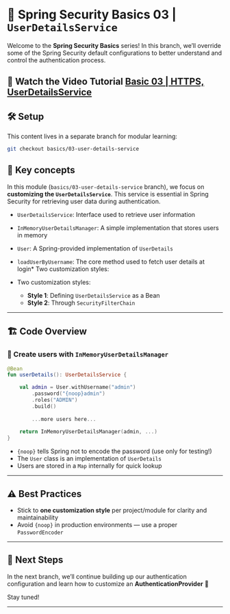# 🔐 Spring Security Basics 03 | `UserDetailsService`

Welcome to the **Spring Security Basics** series! 
In this branch, we’ll override some of the Spring Security default configurations to better understand and control the authentication process.

## 🎥 Watch the Video Tutorial [Basic 03 | HTTPS, UserDetailsService]()

## 🛠️ Setup

This content lives in a separate branch for modular learning:

```bash
git checkout basics/03-user-details-service
```

## 🧩 Key concepts

In this module (`basics/03-user-details-service` branch), we focus on **customizing the `UserDetailsService`**. This service is essential in Spring Security for retrieving user data during authentication.

* `UserDetailsService`: Interface used to retrieve user information
* `InMemoryUserDetailsManager`: A simple implementation that stores users in memory
* `User`: A Spring-provided implementation of `UserDetails`
* `loadUserByUsername`: The core method used to fetch user details at login* Two customization styles:

* Two customization styles:
  * **Style 1**: Defining `UserDetailsService` as a Bean
  * **Style 2**: Through `SecurityFilterChain`

---

## 🏗️ Code Overview

### 🧪 Create users with `InMemoryUserDetailsManager`

```kotlin
@Bean
fun userDetails(): UserDetailsService {

    val admin = User.withUsername("admin")
        .password("{noop}admin")
        .roles("ADMIN")
        .build()
  
        ...more users here...
  
    return InMemoryUserDetailsManager(admin, ...)
}
```

* `{noop}` tells Spring not to encode the password (use only for testing!)
* The `User` class is an implementation of `UserDetails`
* Users are stored in a `Map` internally for quick lookup

---

## ⚠️ Best Practices

* Stick to **one customization style** per project/module for clarity and maintainability
* Avoid `{noop}` in production environments — use a proper `PasswordEncoder`

---


## 🚀 Next Steps

In the next branch, we’ll continue building up our authentication configuration and learn how to customize an **AuthenticationProvider** 🤯

Stay tuned!

---
